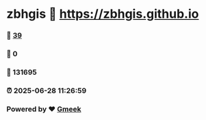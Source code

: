 # zbhgis :link: https://zbhgis.github.io 
### :page_facing_up: [39](https://zbhgis.github.io/tag.html) 
### :speech_balloon: 0 
### :hibiscus: 131695 
### :alarm_clock: 2025-06-28 11:26:59 
### Powered by :heart: [Gmeek](https://github.com/Meekdai/Gmeek)
